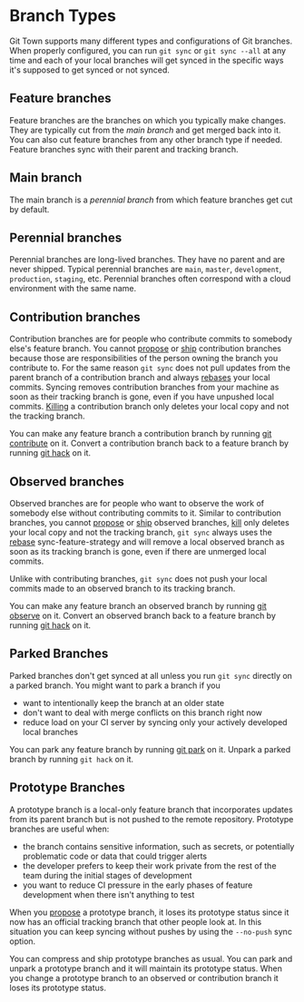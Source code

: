 # Branch Types

Git Town supports many different types and configurations of Git branches. When
properly configured, you can run `git sync` or `git sync --all` at any time and
each of your local branches will get synced in the specific ways it's supposed
to get synced or not synced.

## Feature branches

Feature branches are the branches on which you typically make changes. They are
typically cut from the _main branch_ and get merged back into it. You can also
cut feature branches from any other branch type if needed. Feature branches sync
with their parent and tracking branch.

## Main branch

The main branch is a _perennial branch_ from which feature branches get cut by
default.

## Perennial branches

Perennial branches are long-lived branches. They have no parent and are never
shipped. Typical perennial branches are `main`, `master`, `development`,
`production`, `staging`, etc. Perennial branches often correspond with a cloud
environment with the same name.

## Contribution branches

Contribution branches are for people who contribute commits to somebody else's
feature branch. You cannot [propose](commands/propose.md) or
[ship](commands/ship.md) contribution branches because those are
responsibilities of the person owning the branch you contribute to. For the same
reason `git sync` does not pull updates from the parent branch of a contribution
branch and always [rebases](preferences/sync-feature-strategy.md#rebase) your
local commits. Syncing removes contribution branches from your machine as soon
as their tracking branch is gone, even if you have unpushed local commits.
[Killing](commands/kill.md) a contribution branch only deletes your local copy
and not the tracking branch.

You can make any feature branch a contribution branch by running
[git contribute](commands/contribute.md) on it. Convert a contribution branch
back to a feature branch by running [git hack](commands/hack.md) on it.

## Observed branches

Observed branches are for people who want to observe the work of somebody else
without contributing commits to it. Similar to contribution branches, you cannot
[propose](commands/propose.md) or [ship](commands/ship.md) observed branches,
[kill](commands/kill.md) only deletes your local copy and not the tracking
branch, `git sync` always uses the
[rebase](preferences/sync-feature-strategy.md#rebase) sync-feature-strategy and
will remove a local observed branch as soon as its tracking branch is gone, even
if there are unmerged local commits.

Unlike with contributing branches, `git sync` does not push your local commits
made to an observed branch to its tracking branch.

You can make any feature branch an observed branch by running
[git observe](commands/observe.md) on it. Convert an observed branch back to a
feature branch by running [git hack](commands/hack.md) on it.

## Parked Branches

Parked branches don't get synced at all unless you run `git sync` directly on a
parked branch. You might want to park a branch if you

- want to intentionally keep the branch at an older state
- don't want to deal with merge conflicts on this branch right now
- reduce load on your CI server by syncing only your actively developed local
  branches

You can park any feature branch by running [git park](commands/park.md) on it.
Unpark a parked branch by running `git hack` on it.

## Prototype Branches

A prototype branch is a local-only feature branch that incorporates updates from
its parent branch but is not pushed to the remote repository. Prototype branches
are useful when:

- the branch contains sensitive information, such as secrets, or potentially
  problematic code or data that could trigger alerts
- the developer prefers to keep their work private from the rest of the team
  during the initial stages of development
- you want to reduce CI pressure in the early phases of feature development when
  there isn't anything to test

When you [propose](commands/propose.md) a prototype branch, it loses its
prototype status since it now has an official tracking branch that other people
look at. In this situation you can keep syncing without pushes by using the
`--no-push` sync option.

You can compress and ship prototype branches as usual. You can park and unpark a
prototype branch and it will maintain its prototype status. When you change a
prototype branch to an observed or contribution branch it loses its prototype
status.
